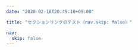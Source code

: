```yaml
---
date: "2020-02-18T20:49:10+09:00"

title: "セクションリンクのテスト（nav.skip: false）"

nav:
  skip: false
---
```

